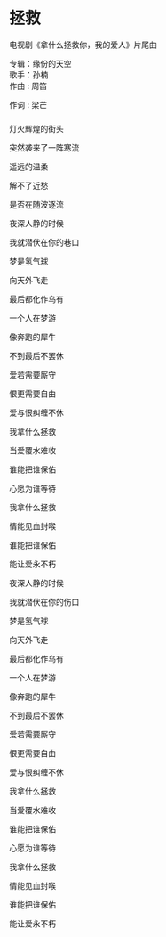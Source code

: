 # 拯救  
电视剧《拿什么拯救你，我的爱人》片尾曲  

专辑：缘份的天空  
歌手：孙楠  
作曲 : 周笛  

作词 : 梁芒  
###
灯火辉煌的街头

突然袭来了一阵寒流

遥远的温柔

解不了近愁

是否在随波逐流

夜深人静的时候

我就潜伏在你的巷口

梦是氢气球

向天外飞走

最后都化作乌有

一个人在梦游

像奔跑的犀牛

不到最后不罢休

爱若需要厮守

恨更需要自由

爱与恨纠缠不休

我拿什么拯救

当爱覆水难收

谁能把谁保佑

心愿为谁等待

我拿什么拯救

情能见血封喉

谁能把谁保佑

能让爱永不朽

 

夜深人静的时候

我就潜伏在你的伤口

梦是氢气球

向天外飞走

最后都化作乌有

一个人在梦游

像奔跑的犀牛

不到最后不罢休

爱若需要厮守

恨更需要自由

爱与恨纠缠不休

我拿什么拯救

当爱覆水难收

谁能把谁保佑

心愿为谁等待

我拿什么拯救

情能见血封喉

谁能把谁保佑

能让爱永不朽